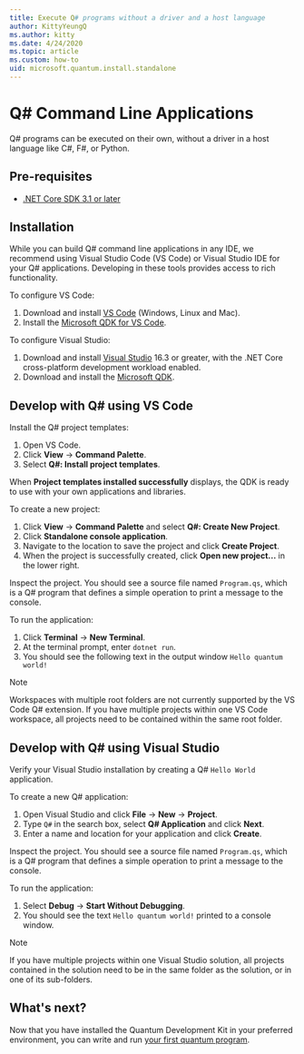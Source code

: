 ```yaml
---
title: Execute Q# programs without a driver and a host language 
author: KittyYeungQ
ms.author: kitty
ms.date: 4/24/2020
ms.topic: article
ms.custom: how-to
uid: microsoft.quantum.install.standalone
---
```


# Q# Command Line Applications

Q# programs can be executed on their own, without a driver in a host language like C#, F#, or Python.

## Pre-requisites

- [.NET Core SDK 3.1 or later](https://www.microsoft.com/net/download)

## Installation

While you can build Q# command line applications in any IDE, we recommend using Visual Studio Code (VS Code) or Visual Studio IDE for your Q# applications. Developing in these tools provides access to rich functionality.

To configure VS Code:

1. Download and install [VS Code](https://code.visualstudio.com/download) (Windows, Linux and Mac).
2. Install the [Microsoft QDK for VS Code](https://marketplace.visualstudio.com/items?itemName=quantum.quantum-devkit-vscode).

To configure Visual Studio:

1. Download and install [Visual Studio](https://visualstudio.microsoft.com/downloads/) 16.3 or greater, with the .NET Core cross-platform development workload enabled.
2. Download and install the [Microsoft QDK](https://marketplace.visualstudio.com/items?itemName=quantum.DevKit).


## Develop with Q# using VS Code

Install the Q# project templates:

1. Open VS Code.
2. Click **View** -> **Command Palette**.
3. Select **Q#: Install project templates**.

When **Project templates installed successfully** displays, the QDK is ready to use with your own applications and libraries.

To create a new project:

1. Click **View** -> **Command Palette** and select **Q#: Create New Project**.
2. Click **Standalone console application**.
3. Navigate to the location to save the project and click **Create Project**.
4. When the project is successfully created, click **Open new project...** in the lower right.
        
Inspect the project. You should see a source file named `Program.qs`, which is a Q# program that defines a simple operation to print a message to the console.

To run the application:
1. Click **Terminal** -> **New Terminal**.
2. At the terminal prompt, enter `dotnet run`.
3. You should see the following text in the output window `Hello quantum world!`


> [!NOTE]
> Workspaces with multiple root folders are not currently supported by the VS Code Q# extension. If you have multiple projects within one VS Code workspace, all projects need to be contained within the same root folder.

## Develop with Q# using Visual Studio

Verify your Visual Studio installation by creating a Q# `Hello World` application.

To create a new Q# application:
1. Open Visual Studio and click **File** -> **New** -> **Project**.
2. Type `Q#` in the search box, select **Q# Application** and click **Next**.
3. Enter a name and location for your application and click **Create**.


Inspect the project. You should see a source file named `Program.qs`, which is a Q# program that defines a simple operation to print a message to the console.

To run the application:
1. Select **Debug** -> **Start Without Debugging**.
2. You should see the text `Hello quantum world!` printed to a console window.

> [!NOTE]
> If you have multiple projects within one Visual Studio solution, all projects contained in the solution need to be in the same folder as the solution, or in one of its sub-folders.  


## What's next?

Now that you have installed the Quantum Development Kit in your preferred environment, you can write and run [your first quantum program](xref:microsoft.quantum.quickstarts.qrng).
